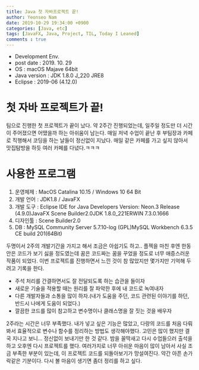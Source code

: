 ```yaml
---
title: Java 첫 자바프로젝트 끝!
author: Yeonseo Nam
date: 2019-10-29 19:34:00 +0900
categories: [Java, etc]
tags: [JavaFX, Java, Project, TIL, Today I Leaned]
comments : true
---
```


* Development Env.
* post date : 2019. 10. 29
* OS : macOS Majave 64bit
* Java version : JDK 1.8.0 J_220 JRE8
* Eclipse : 2019-06 (4.12.0)


# 첫 자바 프로젝트가 끝!

팀으로 진행한 첫 프로젝트가 끝이 났다. 약 2주간 진행되었는데, 일주일 정도만 더 시간이 주어졌으면 어땠을까 하는 아쉬움이 남는다. 매일 저녁 수업이 끝난 후 부팀장과 카페로 직행해서 코딩을 하는 날들이 정신없이 지났다. 매일 같은 카페를 가고 싶지 않아서 맛집탐방을 하듯 여러 카페를 다녔다.ㅋㅋㅋ

# 사용한 프로그램

1. 운영체제 : MacOS Catalina 10.15 / Windows 10 64 Bit
3. 개발 언어 : JDK1.8 / JavaFX
4. 개발 도구 : Eclipse IDE for Java Developers Version: Neon.3 Release (4.9.0)JavaFX Scene Builder2.0JDK 1.8.0_221ERWIN 7.3.0.1666
5. 디자인툴 : Scene Builder2.0
6. DB : MySQL Community Server 5.7.10-log (GPL)MySQL Workbench 6.3.5 CE build 201(64Bit)


두명이서 2주의 개발기간을 가지고 해서 조금은 아쉽기도 하고.. 플젝을 마친 후엔 한동안은 코드가 보기 싫을 정도였는데 꿈은 코드짜는 꿈을 꾸었을 정도로 너무 애증스러운 작품이 되었다. 이번 프로젝트를 진행하면서 느낀 것이 참 많았지만 몇가지만 기억해 두려고 기록을 한다.

* 주석 처리를 간결하면서도 잘 전달되도록 하는 습관을 들이자
* 새로운 기술을 적용할 때는 원리를 잘 파악한 후에 내 코드로 녹여내자
* 다른 개발자들과 소통을 많이 하자.(내가 도움을 주던, 코드 관련된 이야기를 하던, 반드시 나에게 도움이 되었다.)
* 깔끔한 코드를 많이 참고하고 변수명이나 클래스명을 잘 짓는 것을 배우자

2주라는 시간은 너무 부족했다. 내가 넣고 싶은 기능은 많았고, 다량의 코드를 처음 다뤄봐서 효율적으로 변수나 함수를 정리하는 방법도 생각해야했다. 고민은 많이 했지만 결국 지나고 보니... 정신없이 보내기만 한 것 같다. 밤을 꼴딱새고 다시 수업들으러 출석을 하고 오후엔 다시 프로젝트를 했다. 여러가지로 너무 아쉬운 마음이 많이 남아서 사실 조금 부족한 부분이 있는데, 이 프로젝트 코드를 되돌아보기가 망설여진다. 약간 아픈 손가락같은 기분이다. 다시 볼 마음이 생기면 좀더 정리를 하고 싶다.

